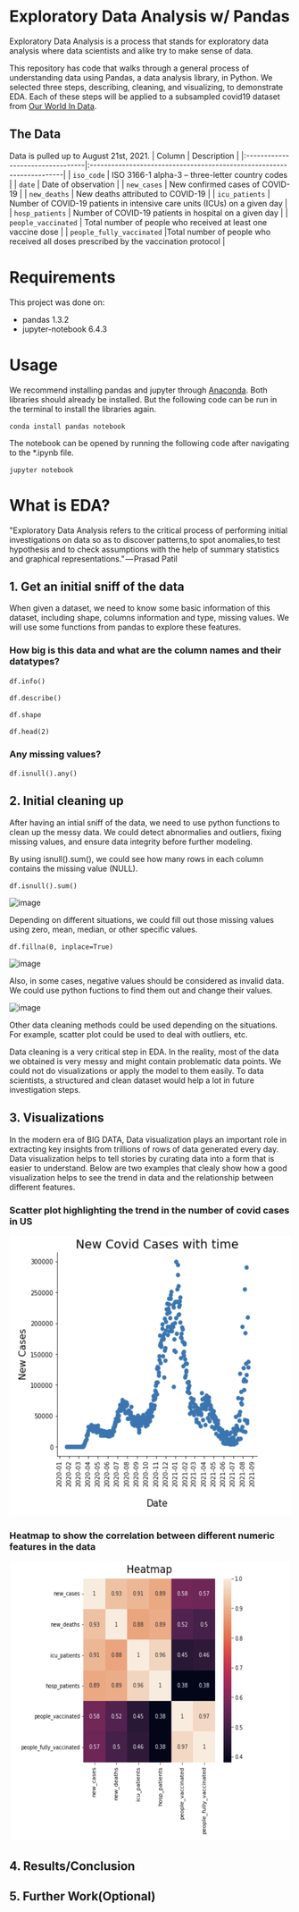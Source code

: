 # Exploratory Data Analysis w/ Pandas

Exploratory Data Analysis is a process that stands for exploratory data analysis where data scientists and alike try to make sense of data. 

This repository has code that walks through a general process of understanding data using Pandas, a data analysis library, in Python. We selected three steps, describing, cleaning, and visualizing, to demonstrate EDA. Each of these steps will be applied to a subsampled covid19 dataset from [Our World In Data](https://github.com/owid/covid-19-data/tree/master/public/data/). 

## The Data

Data is pulled up to August 21st, 2021. 
| Column                           | Description                                                           |
|:---------------------------------|:----------------------------------------------------------------------|
| `iso_code`                    |  ISO 3166-1 alpha-3 – three-letter country codes              |
| `date`                    |   Date of observation   |
| `new_cases`                      | New confirmed cases of COVID-19                           |
| `new_deaths`             | New deaths attributed to COVID-19                       |
| `icu_patients`        |  Number of COVID-19 patients in intensive care units (ICUs) on a given day              |
| `hosp_patients`          |  Number of COVID-19 patients in hospital on a given day              |
| `people_vaccinated` | Total number of people who received at least one vaccine dose  |
| `people_fully_vaccinated` |Total number of people who received all doses prescribed by the vaccination protocol |

# Requirements
This project was done on: 
 - pandas 1.3.2
 - jupyter-notebook 6.4.3

 # Usage
 We recommend installing pandas and jupyter through [Anaconda](https://www.anaconda.com/products/individual). Both libraries should already be installed. But the following code can be run in the terminal to install the libraries again.  
 ```
conda install pandas notebook
 ```
The notebook can be opened by running the following code after navigating to the *.ipynb file. 
```
jupyter notebook
```

# What is EDA?
"Exploratory Data Analysis refers to the critical process of performing initial investigations on data so as to discover patterns,to spot anomalies,to test hypothesis and to check assumptions with the help of summary statistics and graphical representations." — Prasad Patil 

## 1. Get an initial sniff of the data

When given a dataset, we need to know some basic information of this dataset, including shape, columns information and type, missing values. We will use some functions from pandas to explore these features.

### How big is this data and what are the column names and their datatypes?
```
df.info()
```
```
df.describe()
```
```
df.shape
```
```
df.head(2)
```

### Any missing values? 
```
df.isnull().any()
```

## 2. Initial cleaning up
After having an intial sniff of the data, we need to use python functions to clean up the messy data. We could detect abnormalies and outliers, fixing missing values, and ensure data integrity before further modeling.

By using isnull().sum(), we could see how many rows in each column contains the missing value (NULL).
```
df.isnull().sum()
```
![image](https://user-images.githubusercontent.com/86521753/136712469-7e169bfa-c050-49e9-a5e5-fb074faaf76a.png)

Depending on different situations, we could fill out those missing values using zero, mean, median, or other specific values.
```
df.fillna(0, inplace=True)
```
![image](https://user-images.githubusercontent.com/86521753/136712473-44d3bf98-3f4e-45ad-8d5b-7719c62b98c7.png)

Also, in some cases, negative values should be considered as invalid data. We could use python fuctions to find them out and change their values.

![image](https://user-images.githubusercontent.com/86521753/136712482-df3c0bdf-2c93-477a-a096-9a1a98a2d0c0.png)

Other data cleaning methods could be used depending on the situations. For example, scatter plot could be used to deal with outliers, etc.

Data cleaning is a very critical step in EDA. In the reality, most of the data we obtained is very messy and might contain problematic data points. We could not do visualizations or apply the model to them easily. To data scientists, a structured and clean dataset would help a lot in future investigation steps.
## 3. Visualizations

In the modern era of BIG DATA, Data visualization plays an important role in extracting key insights from trillions of rows of data generated every day. Data visualization helps to tell stories by curating data into a form that is easier to understand. Below are two examples that clealy show how a good visualization helps to see the trend in data and the relationship between different features. 

### Scatter plot highlighting the trend in the number of covid cases in US
<img width=700 height=500 margin-left=300 margin-right= 300 alt="scatter_plot" src="https://github.com/askhan18/communication/blob/master/scatter_plot.png"></center>

### Heatmap to show the correlation between different numeric features in the data
<center><img width="500" height="500" alt="Heatmap" src="https://github.com/askhan18/communication/blob/master/Heatmap.png"></center>

## 4. Results/Conclusion

## 5. Further Work(Optional)
